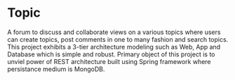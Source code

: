 # Topic

A forum to discuss and collaborate views on a various topics where users can create topics, post comments in one to many fashion and search topics. This project exhibits a 3-tier architecture modeling such as Web, App and Database which is simple and robust. Primary object of this project is to unviel power of REST architecture built using Spring framework where persistance medium is MongoDB.

##
